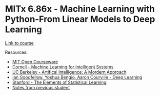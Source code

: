 # MITx 6.86x - Machine Learning with Python-From Linear Models to Deep Learning

[Link to course](https://learning.edx.org/course/course-v1:MITx+6.86x+1T2021/home) </br>

Resources:
- [MIT Open Courseware](https://ocw.mit.edu/courses/electrical-engineering-and-computer-science/6-867-machine-learning-fall-2006/index.htm)</br>
- [Cornell - Machine Learning for Intelligent Systems](https://www.cs.cornell.edu/courses/cs4780/2018fa/lectures/) </br>
- [UC Berkeley - Artifical Intelligence: A Mordern Approach](http://aima.cs.berkeley.edu/) </br>
- [Ian Goodfellow, Yoshua Bengio, Aaron Courville - Deep Learning](https://www.deeplearningbook.org/) </br>
- [Stanford - The Elements of Statistical Learning](https://web.stanford.edu/~hastie/ElemStatLearn/) </br>
- [Notes from previous student](https://github.com/sylvaticus/MITx_6.86x) </br>
